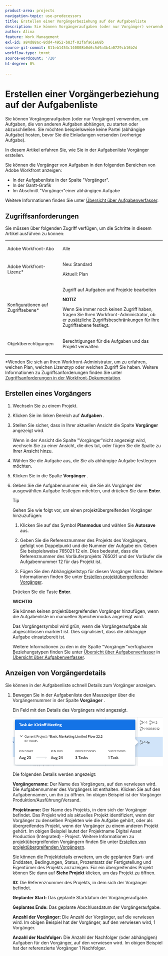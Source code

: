 ```yaml
---
product-area: projects
navigation-topic: use-predecessors
title: Erstellen einer Vorgängerbeziehung auf der Aufgabenliste
description: Sie können Vorgängeraufgaben (oder nur Vorgänger) verwenden, um Aufgaben, die von anderen Aufgaben abhängen, zu starten oder abzuschließen. Sie möchten beispielsweise keine Partei (abhängige Aufgabe) hosten, bevor Sie die Einladungen versenden (vorherige Aufgabe).
author: Alina
feature: Work Management
exl-id: a84d88ac-8dd4-4952-b83f-02fafa61e68b
source-git-commit: 811eb1453c140808b0d6c5d9a3b4a0729cb16b2d
workflow-type: tm+mt
source-wordcount: '720'
ht-degree: 0%

---
```


# Erstellen einer Vorgängerbeziehung auf der Aufgabenliste

Sie können Vorgängeraufgaben (oder nur Vorgänger) verwenden, um Aufgaben, die von anderen Aufgaben abhängen, zu starten oder abzuschließen. Sie möchten beispielsweise keine Partei (abhängige Aufgabe) hosten, bevor Sie die Einladungen versenden (vorherige Aufgabe).

In diesem Artikel erfahren Sie, wie Sie in der Aufgabenliste Vorgänger erstellen.

Sie können die Vorgänger von Aufgaben in den folgenden Bereichen von Adobe Workfront anzeigen:

* In der Aufgabenliste in der Spalte &quot;Vorgänger&quot;.
* In der Gantt-Grafik
* Im Abschnitt &quot;Vorgänger&quot;einer abhängigen Aufgabe

Weitere Informationen finden Sie unter [Übersicht über Aufgabenverfasser](../../../manage-work/tasks/use-prdcssrs/predecessors-overview.md).

## Zugriffsanforderungen

Sie müssen über folgenden Zugriff verfügen, um die Schritte in diesem Artikel ausführen zu können:

<table style="table-layout:auto"> 
 <col> 
 <col> 
 <tbody> 
  <tr> 
   <td role="rowheader">Adobe Workfront-Abo</td> 
   <td> <p>Alle</p> </td> 
  </tr> 
  <tr> 
   <td role="rowheader">Adobe Workfront-Lizenz*</td> 
   <td> <p>Neu: Standard </p><p>Aktuell: Plan </p> </td> 
  </tr> 
  <tr> 
   <td role="rowheader">Konfigurationen auf Zugriffsebene*</td> 
   <td> <p>Zugriff auf Aufgaben und Projekte bearbeiten</p> <p><b>NOTIZ</b>

Wenn Sie immer noch keinen Zugriff haben, fragen Sie Ihren Workfront-Administrator, ob er zusätzliche Zugriffsbeschränkungen für Ihre Zugriffsebene festlegt. </p> </td>
</tr> 
  <tr> 
   <td role="rowheader">Objektberechtigungen</td> 
   <td> <p>Berechtigungen für die Aufgaben und das Projekt verwalten</p> </td> 
  </tr> 
 </tbody> 
</table>

&#42;Wenden Sie sich an Ihren Workfront-Administrator, um zu erfahren, welchen Plan, welchen Lizenztyp oder welchen Zugriff Sie haben. Weitere Informationen zu Zugriffsanforderungen finden Sie unter [Zugriffsanforderungen in der Workfront-Dokumentation](/help/quicksilver/administration-and-setup/add-users/access-levels-and-object-permissions/access-level-requirements-in-documentation.md).

## Erstellen eines Vorgängers

1. Wechseln Sie zu einem Projekt.
1. Klicken Sie im linken Bereich auf **Aufgaben** .
1. Stellen Sie sicher, dass in Ihrer aktuellen Ansicht die Spalte **Vorgänger** angezeigt wird.

   Wenn in der Ansicht die Spalte &quot;Vorgänger&quot;nicht angezeigt wird, wechseln Sie zu einer Ansicht, die dies tut, oder fügen Sie die Spalte zu Ihrer Ansicht hinzu.

1. Wählen Sie die Aufgabe aus, die Sie als abhängige Aufgabe festlegen möchten.
1. Klicken Sie in die Spalte **Vorgänger** .
1. Geben Sie die Aufgabennummer ein, die Sie als Vorgänger der ausgewählten Aufgabe festlegen möchten, und drücken Sie dann **Enter**.

   >[!TIP]
   >
   >Gehen Sie wie folgt vor, um einen projektübergreifenden Vorgänger hinzuzufügen:
   >
   >1. Klicken Sie auf das Symbol **Planmodus** und wählen Sie **Autosave** aus.
   >
   >1. Geben Sie die Referenznummer des Projekts des Vorgängers, gefolgt von Doppelpunkt und die Nummer der Aufgabe ein. Geben Sie beispielsweise 765021:12 ein. Dies bedeutet, dass die Referenznummer des Vorläuferprojekts 765021 und der Vorläufer die Aufgabennummer 12 für das Projekt ist.
   >
   >1. Fügen Sie den Abhängigkeitstyp für diesen Vorgänger hinzu. Weitere Informationen finden Sie unter [Erstellen projektübergreifender Vorgänger](/help/quicksilver/manage-work/tasks/use-prdcssrs/cross-project-predecessors.md).
   >
   >Drücken Sie die Taste **Enter**.
   >
   >**WICHTIG**
   >
   >Sie können keinen projektübergreifenden Vorgänger hinzufügen, wenn die Aufgabenliste im manuellen Speichermodus angezeigt wird.

   Das Vorgängersymbol wird grün, wenn die Vorgängeraufgabe als abgeschlossen markiert ist. Dies signalisiert, dass die abhängige Aufgabe einsatzbereit ist.

   Weitere Informationen zu den in der Spalte &quot;Vorgänger&quot;verfügbaren Beziehungstypen finden Sie unter [Übersicht über Aufgabenverfasser](../../../manage-work/tasks/use-prdcssrs/predecessors-overview.md) in [Übersicht über Aufgabenverfasser](../../../manage-work/tasks/use-prdcssrs/predecessors-overview.md).

## Anzeigen von Vorgängerdetails

Sie können in der Aufgabenliste schnell Details zum Vorgänger anzeigen.

1. Bewegen Sie in der Aufgabenliste den Mauszeiger über die Vorgängernummer in der Spalte **Vorgänger** .

   Ein Feld mit den Details des Vorgängers wird angezeigt.

   ![Details des Vorgängers](assets/predecessor-details-in-task-list.png)

   Die folgenden Details werden angezeigt:

   **Vorgängername:** Der Name des Vorgängers, auf den verwiesen wird. Die Aufgabennummer des Vorgängers ist enthalten. Klicken Sie auf den Aufgabennamen, um ihn zu öffnen. Im obigen Beispiel ist der Vorgänger Produktion/Ausführung/Versand.

   **Projektname:** Der Name des Projekts, in dem sich der Vorgänger befindet. Das Projekt wird als aktuelles Projekt identifiziert, wenn der Vorgänger zu denselben Projekten wie die Aufgabe gehört, oder als übergreifendes Projekt, wenn der Vorgänger zu einem anderen Projekt gehört. Im obigen Beispiel lautet der Projektname Digital Asset Production (Integrated) - Project. Weitere Informationen zu projektübergreifenden Vorgängern finden Sie unter [Erstellen von projektübergreifenden Vorgängern](../../tasks/use-prdcssrs/cross-project-predecessors.md).

   Sie können die Projektdetails erweitern, um die geplanten Start- und Enddaten, Bedingungen, Status, Prozentsatz der Fertigstellung und Eigentümer des Projekts anzuzeigen. Für ein übergreifendes Projekt können Sie dann auf **Siehe Projekt** klicken, um das Projekt zu öffnen.

   **ID:** Die Referenznummer des Projekts, in dem sich der Vorgänger befindet.

   **Geplanter Start:** Das geplante Startdatum der Vorgängeraufgabe.

   **Geplantes Ende:** Das geplante Abschlussdatum der Vorgängeraufgabe.

   **Anzahl der Vorgänger:** Die Anzahl der Vorgänger, auf die verwiesen wird. Im obigen Beispiel hat der Vorgänger, auf den verwiesen wird, 1 Vorgänger.

   **Anzahl der Nachfolger:** Die Anzahl der Nachfolger (oder abhängigen) Aufgaben für den Vorgänger, auf den verwiesen wird. Im obigen Beispiel hat der referenzierte Vorgänger 1 Nachfolger.
